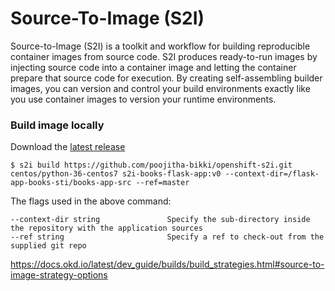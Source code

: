 # Source-To-Image (S2I)

Source-to-Image (S2I) is a toolkit and workflow for building reproducible container images from source code. S2I produces ready-to-run images by injecting source code into a container image and letting the container prepare that source code for execution. By creating self-assembling builder images, you can version and control your build environments exactly like you use container images to version your runtime environments.

### Build image locally 
Download the [latest release](https://github.com/openshift/source-to-image/releases/tag/v1.2.0)

```
$ s2i build https://github.com/poojitha-bikki/openshift-s2i.git  centos/python-36-centos7 s2i-books-flask-app:v0 --context-dir=/flask-app-books-sti/books-app-src --ref=master
```
The flags used in the above command:
```
--context-dir string               Specify the sub-directory inside the repository with the application sources
--ref string                       Specify a ref to check-out from the supplied git repo
```

https://docs.okd.io/latest/dev_guide/builds/build_strategies.html#source-to-image-strategy-options



